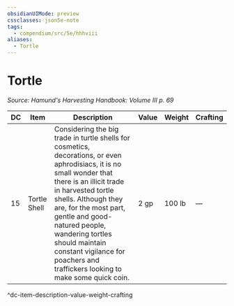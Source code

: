 ```yaml
---
obsidianUIMode: preview
cssclasses: json5e-note
tags:
  - compendium/src/5e/hhhviii
aliases:
  - Tortle
---
```

# Tortle
*Source: Hamund's Harvesting Handbook: Volume III p. 69* 

| DC | Item | Description | Value | Weight | Crafting |
|----|------|-------------|-------|--------|----------|
| 15 | Tortle Shell | Considering the big trade in turtle shells for cosmetics, decorations, or even aphrodisiacs, it is no small wonder that there is an illicit trade in harvested tortle shells. Although they are, for the most part, gentle and good-natured people, wandering tortles should maintain constant vigilance for poachers and traffickers looking to make some quick coin. | 2 gp | 100 lb | — |
^dc-item-description-value-weight-crafting
